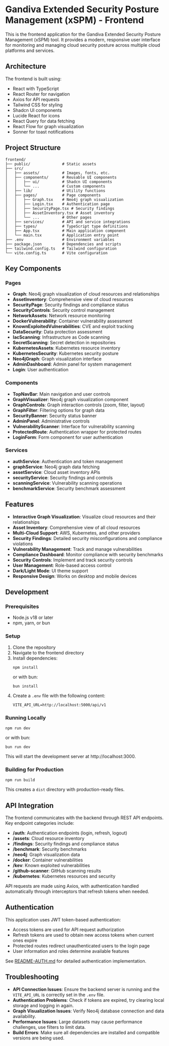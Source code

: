 # Gandiva Extended Security Posture Management (xSPM) - Frontend

This is the frontend application for the Gandiva Extended Security Posture Management (xSPM) tool. It provides a modern, responsive user interface for monitoring and managing cloud security posture across multiple cloud platforms and services.

## Architecture

The frontend is built using:
- React with TypeScript
- React Router for navigation
- Axios for API requests
- Tailwind CSS for styling
- Shadcn UI components
- Lucide React for icons
- React Query for data fetching
- React Flow for graph visualization
- Sonner for toast notifications

## Project Structure

```
frontend/
├── public/              # Static assets
├── src/
│   ├── assets/          # Images, fonts, etc.
│   ├── components/      # Reusable UI components
│   │   ├── ui/          # Shadcn UI components
│   │   └── ...          # Custom components
│   ├── lib/             # Utility functions
│   ├── pages/           # Page components
│   │   ├── Graph.tsx    # Neo4j graph visualization
│   │   ├── Login.tsx    # Authentication page
│   │   ├── SecurityPage.tsx # Security findings
│   │   ├── AssetInventory.tsx # Asset inventory
│   │   └── ...          # Other pages
│   ├── services/        # API and service integrations
│   ├── types/           # TypeScript type definitions
│   ├── App.tsx          # Main application component
│   └── main.tsx         # Application entry point
├── .env                 # Environment variables
├── package.json         # Dependencies and scripts
├── tailwind.config.ts   # Tailwind configuration
└── vite.config.ts       # Vite configuration
```

## Key Components

### Pages

- **Graph**: Neo4j graph visualization of cloud resources and relationships
- **AssetInventory**: Comprehensive view of cloud resources
- **SecurityPage**: Security findings and compliance status
- **SecurityControls**: Security control management
- **NetworkAssets**: Network resource monitoring
- **DockerVulnerability**: Container vulnerability assessment
- **KnownExploitedVulnerabilities**: CVE and exploit tracking
- **DataSecurity**: Data protection assessment
- **IacScanning**: Infrastructure as Code scanning
- **SecretScanning**: Secret detection in repositories
- **KubernetesAssets**: Kubernetes resource inventory
- **KubernetesSecurity**: Kubernetes security posture
- **Neo4jGraph**: Graph visualization interface
- **AdminDashboard**: Admin panel for system management
- **Login**: User authentication

### Components

- **TopNavBar**: Main navigation and user controls
- **GraphVisualizer**: Neo4j graph visualization component
- **GraphControls**: Graph interaction controls (zoom, filter, layout)
- **GraphFilter**: Filtering options for graph data
- **SecurityBanner**: Security status banner
- **AdminPanel**: Administrative controls
- **VulnerabilityScanner**: Interface for vulnerability scanning
- **ProtectedRoute**: Authentication wrapper for protected routes
- **LoginForm**: Form component for user authentication

### Services

- **authService**: Authentication and token management
- **graphService**: Neo4j graph data fetching
- **assetService**: Cloud asset inventory APIs
- **securityService**: Security findings and controls
- **scanningService**: Vulnerability scanning operations
- **benchmarkService**: Security benchmark assessment

## Features

- **Interactive Graph Visualization**: Visualize cloud resources and their relationships
- **Asset Inventory**: Comprehensive view of all cloud resources
- **Multi-Cloud Support**: AWS, Kubernetes, and other providers
- **Security Findings**: Detailed security misconfigurations and compliance violations
- **Vulnerability Management**: Track and manage vulnerabilities
- **Compliance Dashboard**: Monitor compliance with security benchmarks
- **Security Controls**: Implement and track security controls
- **User Management**: Role-based access control
- **Dark/Light Mode**: UI theme support
- **Responsive Design**: Works on desktop and mobile devices

## Development

### Prerequisites

- Node.js v18 or later
- npm, yarn, or bun

### Setup

1. Clone the repository
2. Navigate to the frontend directory
3. Install dependencies:
   ```
   npm install
   ```
   or with bun:
   ```
   bun install
   ```
4. Create a `.env` file with the following content:
   ```
   VITE_API_URL=http://localhost:5000/api/v1
   ```

### Running Locally

```
npm run dev
```
or with bun:
```
bun run dev
```

This will start the development server at http://localhost:3000.

### Building for Production

```
npm run build
```

This creates a `dist` directory with production-ready files.

## API Integration

The frontend communicates with the backend through REST API endpoints. Key endpoint categories include:

- **/auth**: Authentication endpoints (login, refresh, logout)
- **/assets**: Cloud resource inventory
- **/findings**: Security findings and compliance status
- **/benchmark**: Security benchmarks
- **/neo4j**: Graph visualization data
- **/docker**: Container vulnerabilities
- **/kev**: Known exploited vulnerabilities
- **/github-scanner**: GitHub scanning results
- **/kubernetes**: Kubernetes resources and security

API requests are made using Axios, with authentication handled automatically through interceptors that refresh tokens when needed.

## Authentication

This application uses JWT token-based authentication:

- Access tokens are used for API request authorization
- Refresh tokens are used to obtain new access tokens when current ones expire
- Protected routes redirect unauthenticated users to the login page
- User information and roles determine available features

See [README-AUTH.md](./README-AUTH.md) for detailed authentication implementation.

## Troubleshooting

- **API Connection Issues**: Ensure the backend server is running and the `VITE_API_URL` is correctly set in the `.env` file.
- **Authentication Problems**: Check if tokens are expired, try clearing local storage and logging in again.
- **Graph Visualization Issues**: Verify Neo4j database connection and data availability.
- **Performance Issues**: Large datasets may cause performance challenges, use filters to limit data.
- **Build Errors**: Make sure all dependencies are installed and compatible versions are being used.
